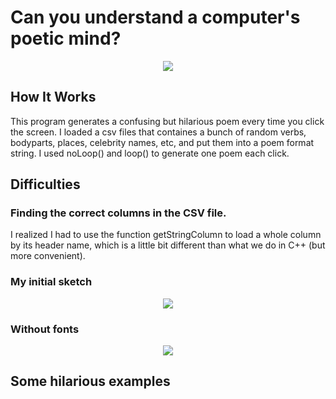 # Can you understand a computer's poetic mind? 

<p align="center">
  <img src="https://github.com/fyk211/Intro-to-IM/blob/main/February16/Feb-16.gif?raw=true">
</p>

## How It Works

This program generates a confusing but hilarious poem every time you click the screen. I loaded a csv files that containes a bunch of random verbs, bodyparts, places, celebrity names, etc, and put them into a poem format string. I used noLoop() and loop() to generate one poem each click. 


## Difficulties

  ### Finding the correct columns in the CSV file.
   
  I realized I had to use the function getStringColumn to load a whole column by its header name, which is a little bit different than what we do in C++ (but more convenient). 
  
  ### My initial sketch 
  
  <p align="center">
  <img src="https://github.com/fyk211/Intro-to-IM/blob/main/February16/initial.png?raw=true">
  </p>

  ### Without fonts
  
  <p align="center">
  <img src="https://github.com/fyk211/Intro-to-IM/blob/main/February16/intial2.png?raw=true">
  </p>


  
## Some hilarious examples
  
  
  
  
  
